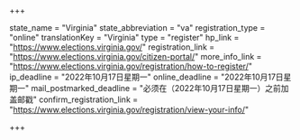 +++

state_name = "Virginia"
state_abbreviation = "va"
registration_type = "online"
translationKey = "Virginia"
type = "register"
hp_link = "https://www.elections.virginia.gov/"
registration_link = "https://www.elections.virginia.gov/citizen-portal/"
more_info_link = "https://www.elections.virginia.gov/registration/how-to-register/"
ip_deadline = "2022年10月17日星期一"
online_deadline = "2022年10月17日星期一"
mail_postmarked_deadline = "必须在（2022年10月17日星期一）之前加盖邮戳"
confirm_registration_link = "https://www.elections.virginia.gov/registration/view-your-info/"

+++